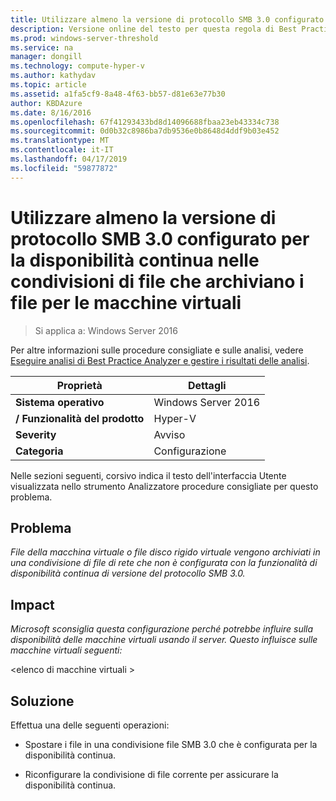 ```yaml
---
title: Utilizzare almeno la versione di protocollo SMB 3.0 configurato per la disponibilità continua nelle condivisioni di file che archiviano i file per le macchine virtuali
description: Versione online del testo per questa regola di Best Practices Analyzer.
ms.prod: windows-server-threshold
ms.service: na
manager: dongill
ms.technology: compute-hyper-v
ms.author: kathydav
ms.topic: article
ms.assetid: a1fa5cf9-8a48-4f63-bb57-d81e63e77b30
author: KBDAzure
ms.date: 8/16/2016
ms.openlocfilehash: 67f41293433bd8d14096688fbaa23eb43334c738
ms.sourcegitcommit: 0d0b32c8986ba7db9536e0b8648d4ddf9b03e452
ms.translationtype: MT
ms.contentlocale: it-IT
ms.lasthandoff: 04/17/2019
ms.locfileid: "59877872"
---
```

# <a name="use-at-least-smb-protocol-version-30-configured-for-continuous-availability-on-file-shares-that-store-files-for-virtual-machines"></a>Utilizzare almeno la versione di protocollo SMB 3.0 configurato per la disponibilità continua nelle condivisioni di file che archiviano i file per le macchine virtuali

>Si applica a: Windows Server 2016

Per altre informazioni sulle procedure consigliate e sulle analisi, vedere [Eseguire analisi di Best Practice Analyzer e gestire i risultati delle analisi](https://go.microsoft.com/fwlink/p/?LinkID=223177).  
  
|Proprietà|Dettagli|  
|-|-|  
|**Sistema operativo**|Windows Server 2016|  
|**/ Funzionalità del prodotto**|Hyper-V|  
|**Severity**|Avviso|  
|**Categoria**|Configurazione|  
  
Nelle sezioni seguenti, corsivo indica il testo dell'interfaccia Utente visualizzata nello strumento Analizzatore procedure consigliate per questo problema.  
  
## <a name="issue"></a>**Problema**  
*File della macchina virtuale o file disco rigido virtuale vengono archiviati in una condivisione di file di rete che non è configurata con la funzionalità di disponibilità continua di versione del protocollo SMB 3.0.*  
  
## <a name="impact"></a>**Impact**  
*Microsoft sconsiglia questa configurazione perché potrebbe influire sulla disponibilità delle macchine virtuali usando il server. Questo influisce sulle macchine virtuali seguenti:*  
  
\<elenco di macchine virtuali >  
  
## <a name="resolution"></a>**Soluzione**  
Effettua una delle seguenti operazioni:  
  
-   Spostare i file in una condivisione file SMB 3.0 che è configurata per la disponibilità continua.  
  
-   Riconfigurare la condivisione di file corrente per assicurare la disponibilità continua.  
  


